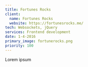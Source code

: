 ```yaml
---
title: Fortunes Rocks
client:
  name: Fortunes Rocks
  website: https://fortunesrocks.me/
tech: Websockets, jQuery
services: Frontend development
date: 1-4-2016
primary_image: fortunerocks.png
priority: 100
---
```


Lorem ipsum